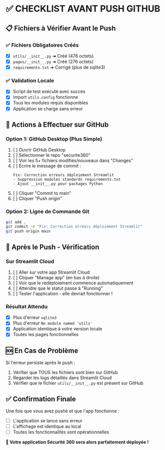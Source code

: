 # ✅ CHECKLIST AVANT PUSH GITHUB

## 📋 **Fichiers à Vérifier Avant le Push**

### ✅ **Fichiers Obligatoires Créés**
- [x] `utils/__init__.py` ➜ Créé (476 octets)
- [x] `pages/__init__.py` ➜ Créé (276 octets) 
- [x] `requirements.txt` ➜ Corrigé (plus de sqlite3)

### ✅ **Validation Locale**
- [x] Script de test exécuté avec succès
- [x] Import `utils.config` fonctionne  
- [x] Tous les modules requis disponibles
- [x] Application se charge sans erreur

## 🚀 **Actions à Effectuer sur GitHub**

### **Option 1: GitHub Desktop (Plus Simple)**
1. [ ] Ouvrir GitHub Desktop
2. [ ] Sélectionner le repo "securite360" 
3. [ ] Voir les 5+ fichiers modifiés/nouveaux dans "Changes"
4. [ ] Écrire le message de commit :
   ```
   Fix: Correction erreurs déploiement Streamlit
   - Suppression modules standards requirements.txt
   - Ajout __init__.py pour packages Python
   ```
5. [ ] Cliquer "Commit to main"
6. [ ] Cliquer "Push origin"

### **Option 2: Ligne de Commande Git**
```bash
git add .
git commit -m "Fix: Correction erreurs déploiement Streamlit"  
git push origin main
```

## 🎯 **Après le Push - Vérification**

### **Sur Streamlit Cloud**
1. [ ] Aller sur votre app Streamlit Cloud
2. [ ] Cliquer "Manage app" (en bas à droite)
3. [ ] Voir que le redéploiement commence automatiquement
4. [ ] Attendre que le statut passe à "Running" 
5. [ ] Tester l'application - elle devrait fonctionner !

### **Résultat Attendu**
- [x] Plus d'erreur `sqlite3` 
- [x] Plus d'erreur `No module named 'utils'`
- [x] Application identique à votre version locale
- [x] Toutes les pages fonctionnelles

## 🆘 **En Cas de Problème**

Si l'erreur persiste après le push :
1. Vérifier que TOUS les fichiers sont bien sur GitHub
2. Regarder les logs détaillés dans Streamlit Cloud
3. Vérifier que le fichier `utils/__init__.py` est présent sur GitHub

## ✅ **Confirmation Finale**

Une fois que vous avez pushé et que l'app fonctionne :
- [ ] L'application se lance sans erreur
- [ ] L'affichage est identique au local  
- [ ] Toutes les fonctionnalités sont opérationnelles

**🎉 Votre application Sécurité 360 sera alors parfaitement déployée !**